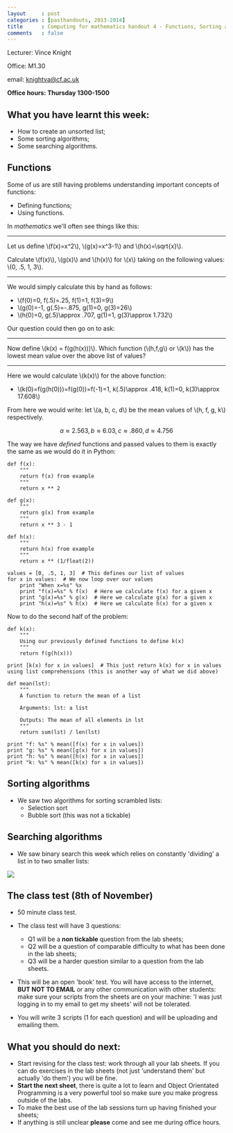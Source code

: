 ```yaml
---
layout     : post
categories : [pasthandouts, 2013-2014]
title      : Computing for mathematics handout 4 - Functions, Sorting and Searching algorithms and what to expect on the class test.
comments   : false
---
```

Lecturer: Vince Knight

Office: M1.30

email: knightva@cf.ac.uk

**Office hours: Thursday 1300-1500**

## What you have learnt this week:

- How to create an unsorted list;
- Some sorting algorithms;
- Some searching algorithms.

## Functions

Some of us are still having problems understanding important concepts of functions:

- Defining functions;
- Using functions.

In *mathematics* we'll often see things like this:

---

Let us define \\(f(x)=x^2\\), \\(g(x)=x^3-1\\) and \\(h(x)=\sqrt{x}\\).

Calculate \\(f(x)\\), \\(g(x)\\) and \\(h(x)\\) for \\(x\\) taking on the following values: \\(0, .5, 1, 3\\).

---

We would simply calculate this by hand as follows:

- \\(f(0)=0, f(.5)=.25, f(1)=1, f(3)=9\\)
- \\(g(0)=-1, g(.5)=-.875, g(1)=0, g(3)=26\\)
- \\(h(0)=0, g(.5)\approx .707, g(1)=1, g(3)\approx 1.732\\)

Our question could then go on to ask:

---

Now define \\(k(x) = f(g(h(x)))\\). Which function (\\(h,f,g\\) or \\(k\\)) has the lowest mean value over the above list of values?

---

Here we would calculate \\(k(x)\\) for the above function:

- \\(k(0)=f(g(h(0)))=f(g(0))=f(-1)=1, k(.5)\approx .418, k(1)=0, k(3)\approx 17.608\\)

From here we would write: let \\(a, b, c, d\\) be the mean values of \\(h, f, g, k\\) respectively.

$$a\approx 2.563, b\approx 6.03, c\approx.860,d\approx4.756$$

The way we have *defined* functions and passed values to them is exactly the same as we would do it in Python:

    def f(x):
        """
        return f(x) from example
        """
        return x ** 2

    def g(x):
        """
        return g(x) from example
        """
        return x ** 3 - 1

    def h(x):
        """
        return h(x) from example
        """
        return x ** (1/float(2))

    values = [0, .5, 1, 3]  # This defines our list of values
    for x in values:  # We now loop over our values
        print "When x=%s" %x
        print "f(x)=%s" % f(x)  # Here we calculate f(x) for a given x
        print "g(x)=%s" % g(x)  # Here we calculate g(x) for a given x
        print "h(x)=%s" % h(x)  # Here we calculate h(x) for a given x

Now to do the second half of the problem:

    def k(x):
        """
        Using our previously defined functions to define k(x)
        """
        return f(g(h(x)))

    print [k(x) for x in values]  # This just return k(x) for x in values using list comprehensions (this is another way of what we did above)

    def mean(lst):
        """
        A function to return the mean of a list

        Arguments: lst: a list

        Outputs: The mean of all elements in lst
        """
        return sum(lst) / len(lst)

    print "f: %s" % mean([f(x) for x in values])
    print "g: %s" % mean([g(x) for x in values])
    print "h: %s" % mean([h(x) for x in values])
    print "k: %s" % mean([k(x) for x in values])

## Sorting algorithms

- We saw two algorithms for sorting scrambled lists:
    - Selection sort
    - Bubble sort (this was not a tickable)

## Searching algorithms

- We saw binary search this week which relies on constantly 'dividing' a list in to two smaller lists:

![]({{site.baseurl}}/Handouts/PastHandouts/2013-2014/Images/binary.svg)

## The class test (8th of November)

- 50 minute class test.
- The class test will have 3 questions:

    - Q1 will be a **non tickable** question from the lab sheets;
    - Q2 will be a question of comparable difficulty to what has been done in the lab sheets;
    - Q3 will be a harder question similar to a question from the lab sheets.
- This will be an open 'book' test. You will have access to the internet, **BUT NOT TO EMAIL** or any other communication with other students: make sure your scripts from the sheets are on your machine: 'I was just logging in to my email to get my sheets' will not be tolerated.
- You will write 3 scripts (1 for each question) and will be uploading and emailing them.

## What you should do next:

- Start revising for the class test: work through all your lab sheets. If you can do exercises in the lab sheets (not just 'understand them' but actually 'do them') you will be fine.
- **Start the next sheet**, there is quite a lot to learn and Object Orientated Programming is a very powerful tool so make sure you make progress outside of the labs.
- To make the best use of the lab sessions turn up having finished your sheets;
- If anything is still unclear **please** come and see me during office hours.
